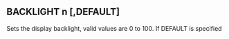 ## BACKLIGHT n [,DEFAULT]

Sets the display backlight, valid values are 0 to 100. If DEFAULT is specified